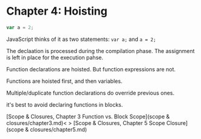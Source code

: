 # Chapter 4: Hoisting

``` JavaScript
var a = 2;
```

JavaScript thinks of it as two statements: ``var a;`` and  ``a = 2;``

The declaation is processed during the compilation phase.
The assignment is left in place for the execution pahse.

Function declarations are hoisted. But function expressions are not.

Functions are hoisted first, and then variables.

Multiple/duplicate function declarations do override previous ones.

it's best to avoid declaring functions in blocks.

[Scope & Closures, Chapter 3 Function vs. Block Scope](scope & closures/chapter3.md)< >
[Scope & Closures, Chapter 5 Scope Closure](scope & closures/chapter5.md)
